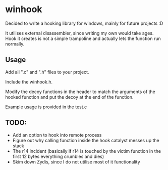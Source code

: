 # winhook

Decided to write a hooking library for windows, mainly for future projects :D

It utilises external disassembler, since writing my own would take ages. Hook it creates is not a simple trampoline and actually lets the function run normally.



## Usage
Add all ".c" and ".h" files to your project.

Include the winhook.h.

Modify the decoy functions in the header to match the arguments of the hooked function and put the decoy at the end of the function.

Example usage is provided in the test.c

## TODO:
 - Add an option to hook into remote process
 - Figure out why calling function inside the hook catalyst messes up the stack
 - The r14 incident (basically if r14 is touched by the victim function in the first 12 bytes everything crumbles and dies)
 - Skim down Zydis, since I do not utilise most of it functionality

